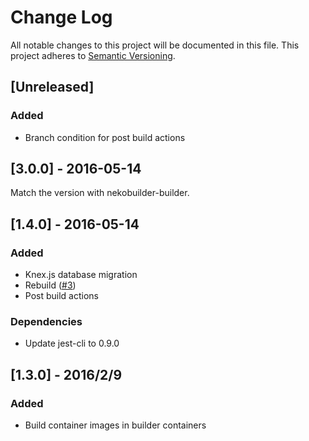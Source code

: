 # Change Log
All notable changes to this project will be documented in this file.
This project adheres to [Semantic Versioning](http://semver.org/).

## [Unreleased]
### Added
- Branch condition for post build actions

## [3.0.0] - 2016-05-14
Match the version with nekobuilder-builder.

## [1.4.0] - 2016-05-14
### Added
- Knex.js database migration
- Rebuild ([#3](https://github.com/ukatama/nekobuilder/issues/3))
- Post build actions

### Dependencies
- Update jest-cli to 0.9.0

## [1.3.0] - 2016/2/9
### Added
- Build container images in builder containers
